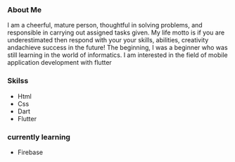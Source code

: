 ### About Me
I am a cheerful, mature person, thoughtful in solving problems, and responsible in carrying out assigned tasks given.
My life motto is if you are underestimated then respond with your your skills, abilities, creativity andachieve success in the future! The beginning,
I was a beginner who was still learning in the world of informatics. I am interested in the field of mobile application development with flutter


### Skilss
- Html
- Css
- Dart
- Flutter

### currently learning
- Firebase
  
  

